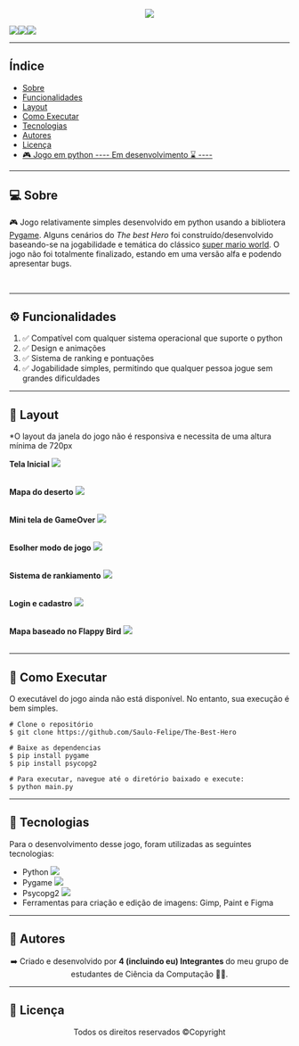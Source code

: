 <p align="center">
    <img src="./readme-images/logo.png">
</p>


<img src="https://img.shields.io/badge/Language-python-blue"/><img src="https://img.shields.io/badge/©-Copyright-red"/><img src="https://img.shields.io/badge/version-alfa-green"/>




------------------------------------
## Índice

* [Sobre](#sobre)
* [Funcionalidades](#funcionalidades)
* [Layout](#layout)
* [Como Executar](#como-executar)
* [Tecnologias](#tecnologias)
* [Autores](#autor)
* [Licença](#licenca)
* <a href="#" target="_blank">🎮 Jogo em python ---- Em desenvolvimento ⌛ ----</a>


------------------------------------

## 💻 Sobre <a id="sobre"></a>
 
 🎮 Jogo relativamente simples desenvolvido em python usando a bibliotera <a href="https://www.pygame.org/news">Pygame</a>. Alguns cenários do <i>The best Hero</i> foi construído/desenvolvido baseando-se na jogabilidade e temática do  clássico <a href="https://pt.wikipedia.org/wiki/Super_Mario_World">super mario world</a>. O jogo não foi totalmente finalizado, estando em uma versão alfa e podendo apresentar bugs.


<br>

------------------------------------

## ⚙️ Funcionalidades <a id="funcionalidades"></a>
1. ✅ Compatível com qualquer sistema operacional que suporte o python
2. ✅ Design e animações
3. ✅ Sistema de ranking e pontuações
4. ✅ Jogabilidade simples, permitindo que qualquer pessoa jogue sem grandes dificuldades


------------------------------------

## 🎨 Layout <a id="layout"></a>


<p>*O layout da janela do jogo não é responsiva e necessita de uma altura mínima de 720px </p>

<strong>Tela Inicial</strong>
<img src="./readme-images/initial_screen.png">
<br><br>

<strong>Mapa do deserto</strong>
<img src="./readme-images/mapa_deserto.png">
<br><br>

<strong>Mini tela de GameOver</strong>
<img src="./readme-images/game_over.png">
<br><br>

<strong>Esolher modo de jogo</strong>
<img src="./readme-images/game_modes.png">
<br><br>

<strong>Sistema de rankiamento</strong>
<img src="./readme-images/ranking.png">
<br><br>

<strong>Login e cadastro</strong>
<img src="./readme-images/login.png">
<br><br>

<strong>Mapa baseado no Flappy Bird</strong>
<img src="./readme-images/flappy_bird_mapa.png">
<br><br>







------------------------------------

## 🧩 Como Executar <a id="como-executar"></a>

O executável do jogo ainda não está disponível. No entanto, sua execução é bem simples.

```
# Clone o repositório
$ git clone https://github.com/Saulo-Felipe/The-Best-Hero

# Baixe as dependencias
$ pip install pygame
$ pip install psycopg2

# Para executar, navegue até o diretório baixado e execute:
$ python main.py

```

------------------------------------

## 🤖 Tecnologias <a id="tecnologias"></a>

Para o desenvolvimento desse jogo, foram utilizadas as seguintes tecnologias: 

* Python <img src="./readme-images/python-icon.png"></img>
* Pygame <img src="./readme-images/pygame-icon.png"></img>
* Psycopg2 <img src="./readme-images/database-icon.png"></img>
* Ferramentas para criação e edição de imagens: Gimp, Paint e Figma

------------------------------------

## 👨 Autores <a id="autor"></a>

<p align="center">➡️ Criado e desenvolvido por <strong>4 (incluindo eu) Integrantes </strong> do meu grupo de estudantes de Ciência da Computação 🧑‍💻.</p>

------------------------------------

## 📜 Licença <a id="licenca"></a>

<p align="center">Todos os direitos reservados ©Copyright</p>